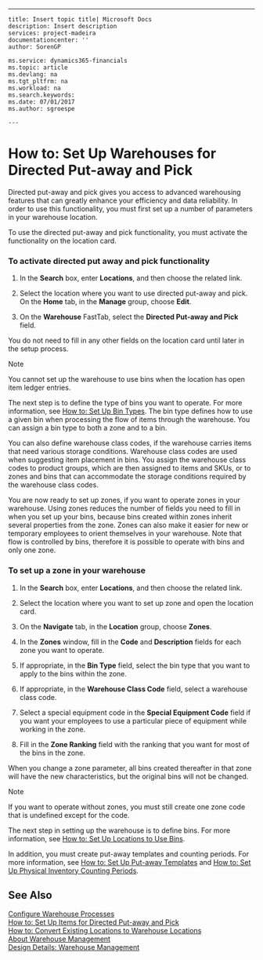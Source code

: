 ---
    title: Insert topic title| Microsoft Docs
    description: Insert description
    services: project-madeira
    documentationcenter: ''
    author: SorenGP

    ms.service: dynamics365-financials
    ms.topic: article
    ms.devlang: na
    ms.tgt_pltfrm: na
    ms.workload: na
    ms.search.keywords:
    ms.date: 07/01/2017
    ms.author: sgroespe

    ---
# How to: Set Up Warehouses for Directed Put-away and Pick
Directed put-away and pick gives you access to advanced warehousing features that can greatly enhance your efficiency and data reliability. In order to use this functionality, you must first set up a number of parameters in your warehouse location.  
  
 To use the directed put-away and pick functionality, you must activate the functionality on the location card.  
  
### To activate directed put away and pick functionality  
  
1.  In the **Search** box, enter **Locations**, and then choose the related link.  
  
2.  Select the location where you want to use directed put-away and pick. On the **Home** tab, in the **Manage** group, choose **Edit**.  
  
3.  On the **Warehouse** FastTab, select the **Directed Put-away and Pick** field.  
  
 You do not need to fill in any other fields on the location card until later in the setup process.  
  
> [!NOTE]  
>  You cannot set up the warehouse to use bins when the location has open item ledger entries.  
  
 The next step is to define the type of bins you want to operate. For more information, see [How to: Set Up Bin Types](../WarehouseActivities/how-to-set-up-bin-types.md). The bin type defines how to use a given bin when processing the flow of items through the warehouse. You can assign a bin type to both a zone and to a bin.  
  
 You can also define warehouse class codes, if the warehouse carries items that need various storage conditions. Warehouse class codes are used when suggesting item placement in bins. You assign the warehouse class codes to product groups, which are then assigned to items and SKUs, or to zones and bins that can accommodate the storage conditions required by the warehouse class codes.  
  
 You are now ready to set up zones, if you want to operate zones in your warehouse. Using zones reduces the number of fields you need to fill in when you set up your bins, because bins created within zones inherit several properties from the zone. Zones can also make it easier for new or temporary employees to orient themselves in your warehouse. Note that flow is controlled by bins, therefore it is possible to operate with bins and only one zone.  
  
### To set up a zone in your warehouse  
  
1.  In the **Search** box, enter **Locations**, and then choose the related link.  
  
2.  Select the location where you want to set up zone and open the location card.  
  
3.  On the **Navigate** tab, in the **Location** group, choose **Zones**.  
  
4.  In the **Zones** window, fill in the **Code** and **Description** fields for each zone you want to operate.  
  
5.  If appropriate, in the **Bin Type** field, select the bin type that you want to apply to the bins within the zone.  
  
6.  If appropriate, in the **Warehouse Class Code** field, select a warehouse class code.  
  
7.  Select a special equipment code in the **Special Equipment Code** field if you want your employees to use a particular piece of equipment while working in the zone.  
  
8.  Fill in the **Zone Ranking** field with the ranking that you want for most of the bins in the zone.  
  
 When you change a zone parameter, all bins created thereafter in that zone will have the new characteristics, but the original bins will not be changed.  
  
> [!NOTE]  
>  If you want to operate without zones, you must still create one zone code that is undefined except for the code.  
  
 The next step in setting up the warehouse is to define bins. For more information, see [How to: Set Up Locations to Use Bins](../WarehouseActivities/how-to-set-up-locations-to-use-bins.md).  
  
 In addition, you must create put-away templates and counting periods. For more information, see [How to: Set Up Put-away Templates](../WarehouseActivities/how-to-set-up-put-away-templates.md) and [How to: Set Up Physical Inventory Counting Periods](../WarehouseActivities/how-to-set-up-physical-inventory-counting-periods.md).  
  
## See Also  
 [Configure Warehouse Processes](../WarehouseActivities/configure-warehouse-processes.md)   
 [How to: Set Up Items for Directed Put-away and Pick](../WarehouseActivities/how-to-set-up-items-for-directed-put-away-and-pick.md)   
 [How to: Convert Existing Locations to Warehouse Locations](../WarehouseActivities/how-to-convert-existing-locations-to-warehouse-locations.md)   
 [About Warehouse Management](../WarehouseActivities/about-warehouse-management.md)   
 [Design Details: Warehouse Management](../ApplicationDesign/design-details-warehouse-management.md)